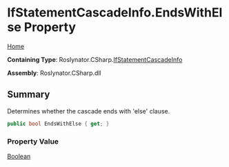 # IfStatementCascadeInfo\.EndsWithElse Property

[Home](../../../../README.md)

**Containing Type**: Roslynator\.CSharp\.[IfStatementCascadeInfo](../README.md)

**Assembly**: Roslynator\.CSharp\.dll

## Summary

Determines whether the cascade ends with 'else' clause\.

```csharp
public bool EndsWithElse { get; }
```

### Property Value

[Boolean](https://docs.microsoft.com/en-us/dotnet/api/system.boolean)

